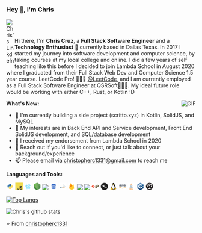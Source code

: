 ### Hey 👋, I'm Chris

<a href="https://www.linkedin.com/in/christopherc1331/">
  <img align="left" alt="Chris's LinkdeIn" width="22px" src="https://cdn.jsdelivr.net/npm/simple-icons@v3/icons/linkedin.svg" />
</a>

<br />
<br />

Hi there, I'm **Chris Cruz**, a **Full Stack Software Engineer** and a **Technology Enthusiast** 🚀 currently based in Dallas Texas. In 2017 I started my journey into software development and computer science, by taking courses at my local college and online. I did a few years of self teaching like this before I decided to join Lambda School in August 2020 where I graduated from their Full Stack Web Dev and Computer Science 1.5 year course. LeetCode Pro! 👨🏽‍💻 [@LeetCode](https://leetcode.com/christopher-cruz/), and I am currently employed as a Full Stack Software Engineer at QSRSoft👨🏽‍💼. My ideal future role would be working with either C++, Rust, or Kotlin :D

  <img align="right" alt="GIF" src="https://media.giphy.com/media/XkNv6S9ardASk/giphy.gif" />

**What's New:**

<!-- - 👨🏽‍💻 I’m currently seeking Full Stack Software Engineer positions in Spokane Washington || Remote -->
- 🌱 I'm currently building a side project (scritto.xyz) in Kotlin, SolidJS, and MySQL
- 🤔 My interests are in Back End API and Service development, Front End SolidJS development, and SQL/database development
- 💼 I received my endorsement from Lambda School in 2020
- 💬 Reach out if you'd like to connect, or just talk about your background/experience
- 📫 Please email via christopherc1331@gmail.com to reach me
<!-- - 📝 See my [Portfolio](http://www.ccruz.engineer) to get more info. -->

**Languages and Tools:**

<code><img height="20" src="https://raw.githubusercontent.com/github/explore/80688e429a7d4ef2fca1e82350fe8e3517d3494d/topics/python/python.png"></code>
<code><img height="20" src="https://raw.githubusercontent.com/github/explore/80688e429a7d4ef2fca1e82350fe8e3517d3494d/topics/javascript/javascript.png"></code>
<code><img height="20" src="https://raw.githubusercontent.com/github/explore/80688e429a7d4ef2fca1e82350fe8e3517d3494d/topics/react/react.png"></code>
<code><img height="20" src="https://raw.githubusercontent.com/github/explore/80688e429a7d4ef2fca1e82350fe8e3517d3494d/topics/nodejs/nodejs.png"></code>
<code><img height="20" src="https://github.com/MarioTerron/logo-images/blob/master/logos/expressjs.png"></code>
<code><img height="20" src="https://raw.githubusercontent.com/github/explore/80688e429a7d4ef2fca1e82350fe8e3517d3494d/topics/sql/sql.png"></code>
<code><img height="20" src="https://raw.githubusercontent.com/github/explore/80688e429a7d4ef2fca1e82350fe8e3517d3494d/topics/mysql/mysql.png"></code>
<code><img height="20" src="https://raw.githubusercontent.com/github/explore/80688e429a7d4ef2fca1e82350fe8e3517d3494d/topics/firebase/firebase.png"></code>
<code><img height="20" src="https://github.com/jalbertsr/logo-badge-images/blob/master/img/rsz_postgresql.png?raw=true"></code>
<code><img height="20" src="https://github.com/jalbertsr/logo-badge-images/blob/master/img/rsz_heroku.png?raw=true"></code>
<code><img height="20" src="https://raw.githubusercontent.com/github/explore/80688e429a7d4ef2fca1e82350fe8e3517d3494d/topics/git/git.png"></code>
<code><img height="20" src="https://raw.githubusercontent.com/github/explore/80688e429a7d4ef2fca1e82350fe8e3517d3494d/topics/terminal/terminal.png"></code>
<code><img height="20" src="https://raw.githubusercontent.com/github/explore/80688e429a7d4ef2fca1e82350fe8e3517d3494d/topics/linux/linux.png"></code>
<code><img height="20" src="https://raw.githubusercontent.com/github/explore/80688e429a7d4ef2fca1e82350fe8e3517d3494d/topics/aws/aws.png"></code>
<code><img height="20" src="https://raw.githubusercontent.com/github/explore/80688e429a7d4ef2fca1e82350fe8e3517d3494d/topics/java/java.png"></code>
<code><img height="20" src="https://raw.githubusercontent.com/github/explore/80688e429a7d4ef2fca1e82350fe8e3517d3494d/topics/cpp/cpp.png"></code>
<code><img height="20" src="https://raw.githubusercontent.com/github/explore/80688e429a7d4ef2fca1e82350fe8e3517d3494d/topics/rust/rust.png"></code>

[![Top Langs](https://github-readme-stats-git-masterrstaa-rickstaa.vercel.app/api/top-langs/?username=anuraghazra)](https://github.com/anuraghazra/github-readme-stats)

![Chris's github stats](https://github-readme-stats.vercel.app/api?username=christopherc1331&show_icons=true&hide_border=true)

⭐️ From [christopherc1331](https://github.com/christopherc1331)

